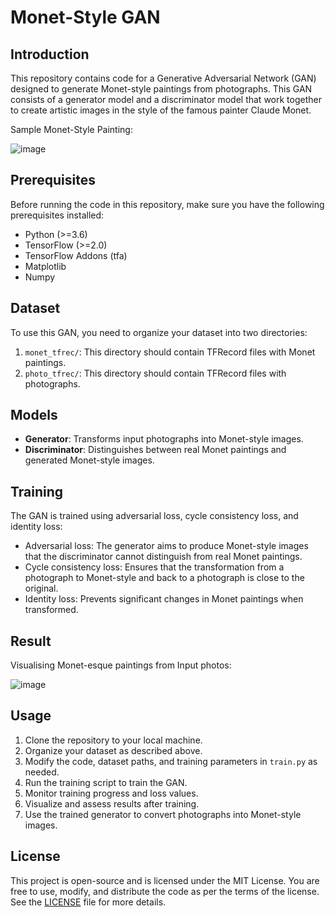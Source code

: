 # Monet-Style GAN

## Introduction
This repository contains code for a Generative Adversarial Network (GAN) designed to generate Monet-style paintings from photographs. This GAN consists of a generator model and a discriminator model that work together to create artistic images in the style of the famous painter Claude Monet.

Sample Monet-Style Painting:

![image](https://github.com/Monish24/PaintingCreation_GAN/assets/54630644/c5c4102a-3593-44a9-ac8e-b7a1e97f15f3)

## Prerequisites
Before running the code in this repository, make sure you have the following prerequisites installed:
- Python (>=3.6)
- TensorFlow (>=2.0)
- TensorFlow Addons (tfa)
- Matplotlib
- Numpy

## Dataset

To use this GAN, you need to organize your dataset into two directories:

1. `monet_tfrec/`: This directory should contain TFRecord files with Monet paintings.
2. `photo_tfrec/`: This directory should contain TFRecord files with photographs.

## Models

- **Generator**: Transforms input photographs into Monet-style images.
- **Discriminator**: Distinguishes between real Monet paintings and generated Monet-style images.

## Training

The GAN is trained using adversarial loss, cycle consistency loss, and identity loss:

- Adversarial loss: The generator aims to produce Monet-style images that the discriminator cannot distinguish from real Monet paintings.
- Cycle consistency loss: Ensures that the transformation from a photograph to Monet-style and back to a photograph is close to the original.
- Identity loss: Prevents significant changes in Monet paintings when transformed.

## Result

Visualising Monet-esque paintings from Input photos:

![image](https://github.com/Monish24/PaintingCreation_GAN/assets/54630644/a7097bef-c3e2-43d4-8237-ec4623d98072)


## Usage

1. Clone the repository to your local machine.
2. Organize your dataset as described above.
3. Modify the code, dataset paths, and training parameters in `train.py` as needed.
4. Run the training script to train the GAN.
5. Monitor training progress and loss values.
6. Visualize and assess results after training.
7. Use the trained generator to convert photographs into Monet-style images.

## License

This project is open-source and is licensed under the MIT License. You are free to use, modify, and distribute the code as per the terms of the license. See the [LICENSE](LICENSE) file for more details.
